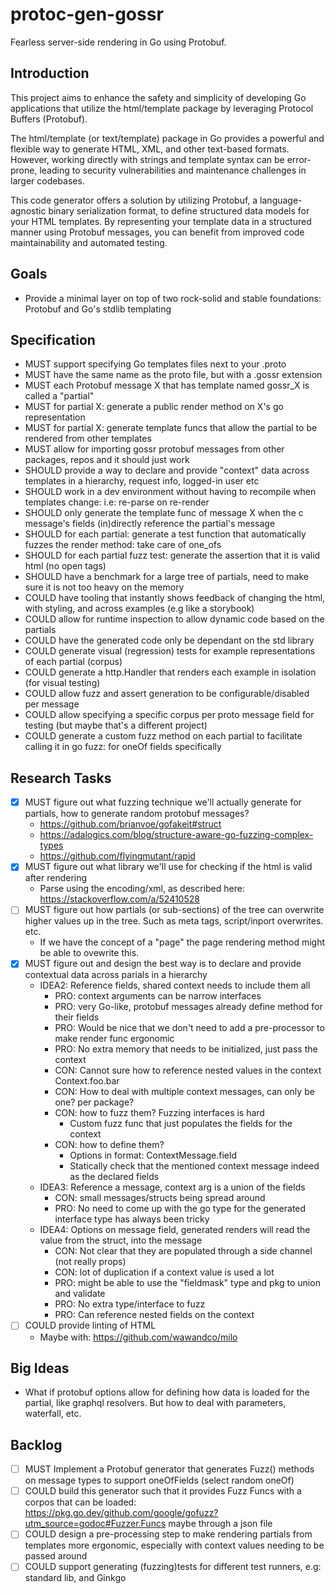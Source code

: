 # protoc-gen-gossr

Fearless server-side rendering in Go using Protobuf.

## Introduction

This project aims to enhance the safety and simplicity of developing Go applications that utilize the html/template package by leveraging Protocol Buffers (Protobuf).

The html/template (or text/template) package in Go provides a powerful and flexible way to generate HTML, XML, and other text-based formats. However, working directly with strings and template syntax can be error-prone, leading to security vulnerabilities and maintenance challenges in larger codebases.

This code generator offers a solution by utilizing Protobuf, a language-agnostic binary serialization format, to define structured data models for your HTML templates. By representing your template data in a structured manner using Protobuf messages, you can benefit from improved code maintainability and automated testing.

## Goals

- Provide a minimal layer on top of two rock-solid and stable foundations: Protobuf and Go's stdlib templating

## Specification

- MUST support specifying Go templates files next to your .proto
- MUST have the same name as the proto file, but with a .gossr extension
- MUST each Protobuf message X that has template named gossr_X is called a "partial"
- MUST for partial X: generate a public render method on X's go representation
- MUST for partial X: generate template funcs that allow the partial to be rendered from other templates
- MUST allow for importing gossr protobuf messages from other packages, repos and it should just work
- SHOULD provide a way to declare and provide "context" data across templates in a hierarchy, request info, logged-in user etc
- SHOULD work in a dev environment without having to recompile when templates change: i.e: re-parse on re-render
- SHOULD only generate the template func of message X when the c message's fields (in)directly reference the partial's message
- SHOULD for each partial: generate a test function that automatically fuzzes the render method: take care of one_ofs
- SHOULD for each partial fuzz test: generate the assertion that it is valid html (no open tags)
- SHOULD have a benchmark for a large tree of partials, need to make sure it is not too heavy on the memory
- COULD have tooling that instantly shows feedback of changing the html, with styling, and across examples (e.g like a storybook)
- COULD allow for runtime inspection to allow dynamic code based on the partials
- COULD have the generated code only be dependant on the std library
- COULD generate visual (regression) tests for example representations of each partial (corpus)
- COULD generate a http.Handler that renders each example in isolation (for visual testing)
- COULD allow fuzz and assert generation to be configurable/disabled per message
- COULD allow specifying a specific corpus per proto message field for testing (but maybe that's a different project)
- COULD generate a custom fuzz method on each partial to facilitate calling it in go fuzz: for oneOf fields specifically

## Research Tasks

- [x] MUST figure out what fuzzing technique we'll actually generate for partials, how to generate random protobuf messages?
  - https://github.com/brianvoe/gofakeit#struct
  - https://adalogics.com/blog/structure-aware-go-fuzzing-complex-types
  - https://github.com/flyingmutant/rapid
- [x] MUST figure out what library we'll use for checking if the html is valid after rendering
  - Parse using the encoding/xml, as described here: https://stackoverflow.com/a/52410528
- [ ] MUST figure out how partials (or sub-sections) of the tree can overwrite higher values up in the tree. Such as
      meta tags, script/inport overwrites. etc.
  - If we have the concept of a "page" the page rendering method might be able to ovewrite this.
- [x] MUST figure out and design the best way is to declare and provide contextual data across parials in a hierarchy
  - IDEA2: Reference fields, shared context needs to include them all
    - PRO: context arguments can be narrow interfaces
    - PRO: very Go-like, protobuf messages already define method for their fields
    - PRO: Would be nice that we don't need to add a pre-processor to make render func ergonomic
    - PRO: No extra memory that needs to be initialized, just pass the context
    - CON: Cannot sure how to reference nested values in the context Context.foo.bar
    - CON: How to deal with multiple context messages, can only be one? per package?
    - CON: how to fuzz them? Fuzzing interfaces is hard
      - Custom fuzz func that just populates the fields for the context
    - CON: how to define them?
      - Options in format: ContextMessage.field
      - Statically check that the mentioned context message indeed as the declared fields
  - IDEA3: Reference a message, context arg is a union of the fields
    - CON: small messages/structs being spread around
    - PRO: No need to come up with the go type for the generated interface type has always been tricky
  - IDEA4: Options on message field, generated renders will read the value from the struct, into the message
    - CON: Not clear that they are populated through a side channel (not really props)
    - CON: lot of duplication if a context value is used a lot
    - PRO: might be able to use the "fieldmask" type and pkg to union and validate
    - PRO: No extra type/interface to fuzz
    - PRO: Can reference nested fields on the context
- [ ] COULD provide linting of HTML
  - Maybe with: https://github.com/wawandco/milo

## Big Ideas

- What if protobuf options allow for defining how data is loaded for the partial, like graphql resolvers. But how to
  deal with parameters, waterfall, etc.

## Backlog

- [ ] MUST Implement a Protobuf generator that generates Fuzz() methods on message types to support oneOfFields (select random oneOf)
- [ ] COULD build this generator such that it provides Fuzz Funcs with a corpos that can be loaded: https://pkg.go.dev/github.com/google/gofuzz?utm_source=godoc#Fuzzer.Funcs maybe through a json file
- [ ] COULD design a pre-processing step to make rendering partials from templates more ergonomic, especially with
      context values needing to be passed around
- [ ] COULD support generating (fuzzing)tests for different test runners, e.g: standard lib, and Ginkgo
